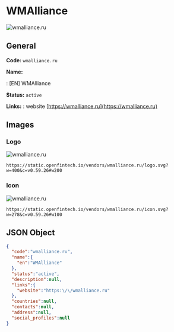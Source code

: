 
# WMAlliance 
![wmalliance.ru](https://static.openfintech.io/vendors/wmalliance.ru/logo.svg?w=400&c=v0.59.26#w200)  

## General 
 
**Code:** `wmalliance.ru` 
 
**Name:** 
 
:	[EN] WMAlliance 
 
**Status:** `active` 
 
**Links:** 
: website [https://wmalliance.ru](https://wmalliance.ru) 
 

## Images 

### Logo 
 
![wmalliance.ru](https://static.openfintech.io/vendors/wmalliance.ru/logo.svg?w=400&c=v0.59.26#w200)  

```
https://static.openfintech.io/vendors/wmalliance.ru/logo.svg?w=400&c=v0.59.26#w200
```  

### Icon 
 
![wmalliance.ru](https://static.openfintech.io/vendors/wmalliance.ru/icon.svg?w=278&c=v0.59.26#w100)  

```
https://static.openfintech.io/vendors/wmalliance.ru/icon.svg?w=278&c=v0.59.26#w100
```  

## JSON Object 

```json
{
  "code":"wmalliance.ru",
  "name":{
    "en":"WMAlliance"
  },
  "status":"active",
  "description":null,
  "links":{
    "website":"https:\/\/wmalliance.ru"
  },
  "countries":null,
  "contacts":null,
  "address":null,
  "social_profiles":null
}
```  
